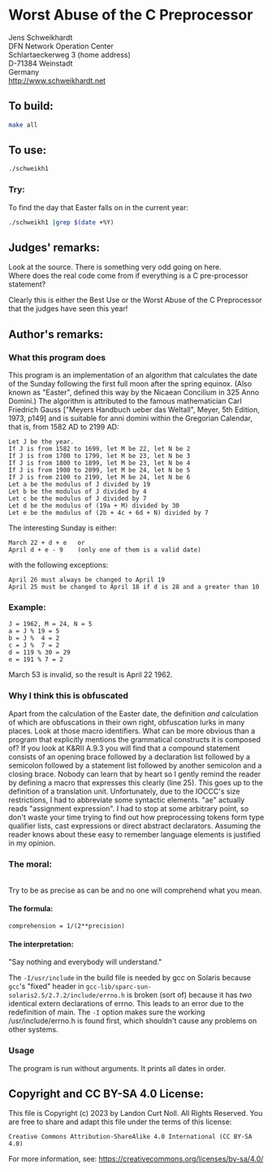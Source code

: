 # Worst Abuse of the C Preprocessor

Jens Schweikhardt\
DFN Network Operation Center\
Schlartaeckerweg 3 (home address)\
D-71384 Weinstadt\
Germany\
<http://www.schweikhardt.net>


## To build:

```sh
make all
```


## To use:

```sh
./schweikh1
```


### Try:

To find the day that Easter falls on in the current year:

```sh
./schweikh1 |grep $(date +%Y)
```


## Judges' remarks:

Look at the source.  There is something very odd going on here.\
Where does the real code come from if everything is a C pre-processor\
statement?

Clearly this is either the Best Use or the Worst Abuse of the
C Preprocessor that the judges have seen this year!


## Author's remarks:

### What this program does

This program is an implementation of an algorithm that calculates
the date of the Sunday following the first full moon after the
spring equinox. (Also known as "Easter", defined this way by the
Nicaean Concilium in 325 Anno Domini.) The algorithm is attributed
to the famous mathematician Carl Friedrich Gauss ["Meyers Handbuch
ueber das Weltall", Meyer, 5th Edition, 1973, p149] and is suitable
for anni domini within the Gregorian Calendar, that is, from 1582 AD
to 2199 AD:

```
Let J be the year.
If J is from 1582 to 1699, let M be 22, let N be 2
If J is from 1700 to 1799, let M be 23, let N be 3
If J is from 1800 to 1899, let M be 23, let N be 4
If J is from 1900 to 2099, let M be 24, let N be 5
If J is from 2100 to 2199, let M be 24, let N be 6
Let a be the modulus of J divided by 19
Let b be the modulus of J divided by 4
Let c be the modulus of J divided by 7
Let d be the modulus of (19a + M) divided by 30
Let e be the modulus of (2b + 4c + 6d + N) divided by 7

```

The interesting Sunday is either:

```
March 22 + d + e   or
April d + e - 9    (only one of them is a valid date)
```

with the following exceptions:

```
April 26 must always be changed to April 19
April 25 must be changed to April 18 if d is 28 and a greater than 10
```

### Example:

```
J = 1962, M = 24, N = 5
a = J % 19 = 5
b = J %  4 = 2
c = J %  7 = 2
d = 119 % 30 = 29
e = 191 % 7 = 2
```

March 53 is invalid, so the result is April 22 1962.


### Why I think this is obfuscated

Apart from the calculation of the Easter date, the definition *and*
calculation of which are obfuscations in their own right,
obfuscation lurks in many places. Look at those macro identifiers.
What can be more obvious than a program that explicitly mentions the
grammatical constructs it is composed of? If you look at K&RII A.9.3
you will find that a compound statement consists of an opening brace
followed by a declaration list followed by a semicolon followed by a
statement list followed by another semicolon and a closing brace.
Nobody can learn that by heart so I gently remind the reader by
defining a macro that expresses this clearly (line 25). This goes up
to the definition of a translation unit. Unfortunately, due to the
IOCCC's size restrictions, I had to abbreviate some syntactic
elements. "ae" actually reads "assignment expression". I had to stop
at some arbitrary point, so don't waste your time trying to find out
how preprocessing tokens form type qualifier lists, cast expressions
or direct abstract declarators. Assuming the reader knows about
these easy to remember language elements is justified in my opinion.


### The moral:
\
Try to be as precise as can be and no one will comprehend what you mean.

#### The formula:


```
comprehension = 1/(2**precision)
```

#### The interpretation:

"Say nothing and everybody will understand."

The `-I/usr/include` in the build file is needed by gcc on Solaris because
`gcc`'s "fixed" header in `gcc-lib/sparc-sun-solaris2.5/2.7.2/include/errno.h`
is broken (sort of) because it has *two* identical extern declarations of errno.
This leads to an error due to the redefinition of main. The `-I` option makes
sure the working /usr/include/errno.h is found first, which shouldn't cause any
problems on other systems.

### Usage

The program is run without arguments. It prints all dates in order.


## Copyright and CC BY-SA 4.0 License:

This file is Copyright (c) 2023 by Landon Curt Noll.  All Rights Reserved.
You are free to share and adapt this file under the terms of this license:

    Creative Commons Attribution-ShareAlike 4.0 International (CC BY-SA 4.0)

For more information, see: https://creativecommons.org/licenses/by-sa/4.0/
